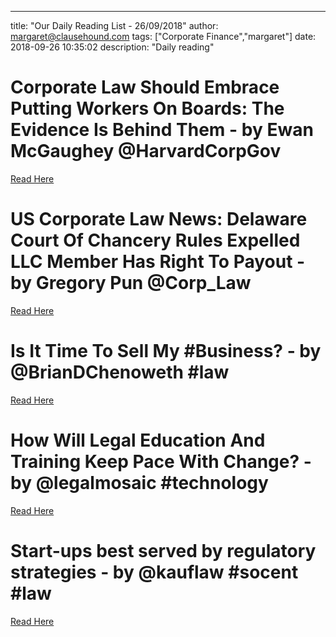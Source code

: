 ---
title: "Our Daily Reading List - 26/09/2018"
author: margaret@clausehound.com
tags: ["Corporate Finance","margaret"]
date: 2018-09-26 10:35:02
description: "Daily reading"

# Corporate Law Should Embrace Putting Workers On Boards: The Evidence Is Behind Them - by Ewan McGaughey @HarvardCorpGov
[Read Here](https://corpgov.law.harvard.edu/2018/09/17/corporate-law-should-embrace-putting-workers-on-boards-the-evidence-is-behind-them/)

# US Corporate Law News: Delaware Court Of Chancery Rules Expelled LLC Member Has Right To Payout - by Gregory Pun @Corp_Law
[Read Here](http://www.mondaq.com/unitedstates/x/735536/Corporate+Commercial+Law/US+Corporate+Law+News+Delaware+Court+Of+Chancery+Rules+Expelled+LLC+Member+Has+Right+To+Payout)

# Is It Time To Sell My #Business? - by @BrianDChenoweth #law
[Read Here](https://www.northwestlaw.com/blog/2018/09/is-it-time-to-sell-my-business.shtml)

# How Will Legal Education And Training Keep Pace With Change? - by @legalmosaic #technology
[Read Here](https://www.forbes.com/sites/markcohen1/2018/09/10/how-will-legal-education-and-training-keep-pace-with-change/#58e326e47055)

# Start-ups best served by regulatory strategies - by @kauflaw #socent #law
[Read Here](https://www.kauflaw.net/blog/2018/09/start-ups-best-served-by-regulatory-strategies.shtml)
